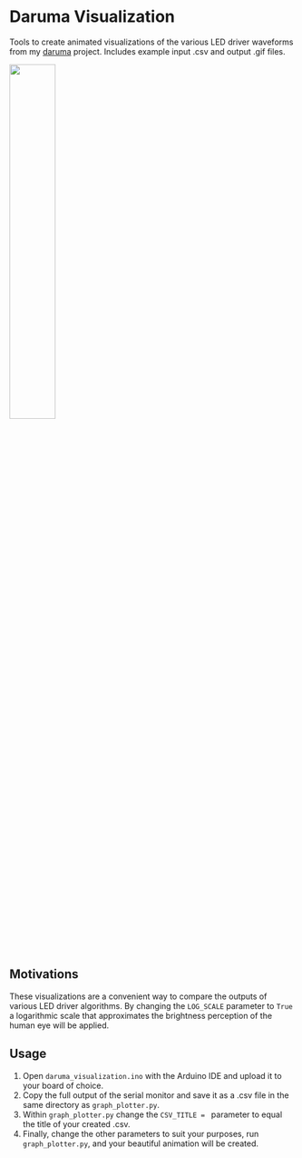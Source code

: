 # Daruma Visualization

Tools to create animated visualizations of the various LED driver waveforms from my [daruma](https://github.com/minlav/daruma) project. Includes example input .csv and output .gif files.

<img src="https://github.com/minlav/daruma-visualization/blob/main/Sin8.gif" width=40% height=40%> 

## Motivations

These visualizations are a convenient way to compare the outputs of various LED driver algorithms. By changing the `LOG_SCALE` parameter to `True` a logarithmic scale that approximates the brightness perception of the human eye will be applied.

## Usage

1. Open `daruma_visualization.ino` with the Arduino IDE and upload it to your board of choice.
1. Copy the full output of the serial monitor and save it as a .csv file in the same directory as `graph_plotter.py`. 
1. Within `graph_plotter.py` change the `CSV_TITLE = ` parameter to equal the title of your created .csv.
1. Finally, change the other parameters to suit your purposes, run `graph_plotter.py`, and your beautiful animation will be created.
